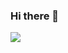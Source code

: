 ### Hi there 👋

<img style="max-width:50%" src="https://static.wikia.nocookie.net/breakingbad/images/8/8b/MikeS5.jpg/revision/latest?cb=20120620015454">

<!--
**Stalker9651/Stalker9651** is a ✨ _special_ ✨ repository because its `README.md` (this file) appears on your GitHub profile.

Here are some ideas to get you started:

- 🔭 I’m currently working on ...
- 🌱 I’m currently learning ...
- 👯 I’m looking to collaborate on ...
- 🤔 I’m looking for help with ...
- 💬 Ask me about ...
- 📫 How to reach me: ...
- 😄 Pronouns: ...
- ⚡ Fun fact: ...
-->
